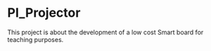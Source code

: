 # PI_Projector
This project is about the development of a low cost Smart board for teaching purposes.
